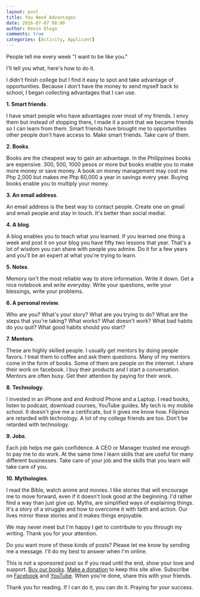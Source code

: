 ```yaml
---
layout: post
title: You Need Advantages
date: 2016-07-07 08:00
author: Kevin Olega
comments: true
categories: [Activity, Applicant]
---
```

People tell me every week "I want to be like you." 

I'll tell you what, here's how to do it. 

I didn't finish college but I find it easy to spot and take advantage of opportunities. Because I don't have the money to send myself back to school, I began collecting advantages that I can use. 

**1\. Smart friends**. 

I have smart people who have advantages over most of my friends. I envy them but instead of stopping there, I made it a point that we became friends so I can learn from them. Smart friends have brought me to opportunities other people don't have access to. Make smart friends. Take care of them. 

**2\. Books**. 

Books are the cheapest way to gain an advantage. In the Philippines books are expensive. 300, 500, 1000 pesos or more but books enable you to make more money or save money. A book on money management may cost me Php 2,000 but makes me Php 60,000 a year in savings every year. Buying books enable you to multiply your money. 

**3\. An email address**. 

An email address is the best way to contact people. Create one on gmail and email people and stay in touch. It's better than social medial. 

**4\. A blog**. 

A blog enables you to teach what you learned. If you learned one thing a week and post it on your blog you have fifty two lessons that year. That's a lot of wisdom you can share with people you admire. Do it for a few years and you'll be an expert at what you're trying to learn. 

**5\. Notes**. 

Memory isn't the most reliable way to store information. Write it down. Get a nice notebook and write everyday. Write your questions, write your blessings, write your problems. 

**6\. A personal review**. 

Who are you? What's your story? What are you trying to do? What are the steps that you're taking? What works? What doesn't work? What bad habits do you quit? What good habits should you start? 

**7\. Mentors**. 

These are highly skilled people. I usually get mentors by doing people favors. I treat them to coffee and ask them questions. Many of my mentors come in the form of books. Some of them are people on the internet. I share their work on facebook. I buy their products and I start a conversation. Mentors are often busy. Get their attention by paying for their work. 

**8\. Technology**. 

I invested in an iPhone and and Android Phone and a Laptop. I read books, listen to podcast, download courses, YouTube guides. My tech is my mobile school. It doesn't give me a certificate, but it gives me know how. Filipinos are retarded with technology. A lot of my college friends are too. Don't be retarded with technology. 

**9\. Jobs**. 

Each job helps me gain confidence. A CEO or Manager trusted me enough to pay me to do work. At the same time I learn skills that are useful for many different businesses. Take care of your job and the skills that you learn will take care of you. 

**10\. Mythologies**. 

I read the Bible, watch anime and movies. I like stories that will encourage me to move forward, even if it doesn't look good at the beginning. I'd rather find a way than just give up. Myths, are simplified ways of explaining things. It's a story of a struggle and how to overcome it with faith and action. Our lives mirror these stories and it makes things enjoyable. 

We may never meet but I'm happy I get to contribute to you through my writing. Thank you for your attention.

Do you want more of these kinds of posts? Please let me know by sending me a message. I'll do my best to answer when I'm online.

This is not a sponsored post so if you read until the end, show your love and support. [Buy our books](http://callcentertrainingtips.com/promos/).  [Make a donation](http://callcentertrainingtips.com/support/) to keep this site alive. Subscribe on [Facebook](https://www.facebook.com/callcentertrainingtips/) and [YouTube](https://www.youtube.com/channel/UCSRyiovg_InMdQAe7Fn0LtA). When you're done, share this with your friends. 

Thank you for reading. If I can do it, you can do it. Praying for your success.

